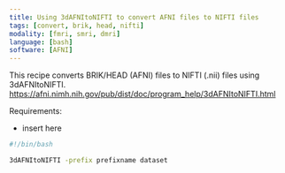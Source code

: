 ```yaml
---
title: Using 3dAFNItoNIFTI to convert AFNI files to NIFTI files
tags: [convert, brik, head, nifti]
modality: [fmri, smri, dmri]
language: [bash]
software: [AFNI]
---
```


This recipe converts BRIK/HEAD (AFNI) files to NIFTI (.nii) files using 3dAFNItoNIFTI.
https://afni.nimh.nih.gov/pub/dist/doc/program_help/3dAFNItoNIFTI.html

Requirements:
- insert here


```bash
#!/bin/bash

3dAFNItoNIFTI -prefix prefixname dataset
```